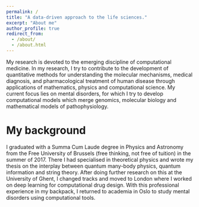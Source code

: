 ```yaml
---
permalink: /
title: "A data-driven approach to the life sciences."
excerpt: "About me"
author_profile: true
redirect_from: 
  - /about/
  - /about.html
---
```


My research is devoted to the emerging discipline of computational medicine. In my research, I try to contribute to the development of quantitative methods for understanding the molecular mechanisms, medical diagnosis, and pharmacological treatment of human disease through applications of mathematics, physics and computational science. My current focus lies on mental disorders, for which I try to develop computational models which merge genomics, molecular biology and mathematical models of pathophysiology. 


My background
======
I graduated with a Summa Cum Laude degree in Physics and Astronomy from the Free University of Brussels (free thinking, not free of tuition) in the summer of 2017. There I had specialised in theoretical physics and wrote my thesis on the interplay between quantum many-body physics, quantum information and string theory. After doing further research on this at the University of Ghent, I changed tracks and moved to London where I worked on deep learning for computational drug design. With this professional experience in my backpack, I returned to academia in Oslo to study mental disorders using computational tools. 
